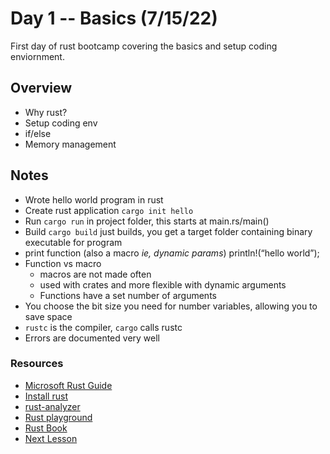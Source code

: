 # Day 1 -- Basics (7/15/22)

First day of rust bootcamp covering the basics and setup coding enviornment.

## Overview

- Why rust?
- Setup coding env
- if/else
- Memory management

## Notes

- Wrote hello world program in rust
- Create rust application `cargo init hello`
- Run `cargo run` in project folder, this starts at main.rs/main()
- Build `cargo build` just builds, you get a target folder containing binary executable for program
- print function (also a macro *ie, dynamic params*) println!(“hello world”);  
- Function vs macro
  - macros are not made often
  - used with crates and more flexible with dynamic arguments
  - Functions have a set number of arguments
- You choose the bit size you need for number variables, allowing you to save space
- `rustc` is the compiler, `cargo` calls rustc
- Errors are documented very well


### Resources

- [Microsoft Rust Guide](https://docs.microsoft.com/en-us/learn/paths/rust-first-steps/)
- [Install rust](https://rustup.rs/)
- [rust-analyzer](https://rustup.rs/)
- [Rust playground](https://play.rust-lang.org/)
- [Rust Book](https://doc.rust-lang.org/book/)
- [Next Lesson](hhttps://docs.microsoft.com/en-us/learn/modules/rust-create-program/7-exercise?ns-enrollment-type=learningpath&ns-enrollment-id=learn.languages.rust-first-steps)
